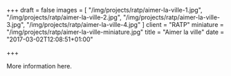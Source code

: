 +++
draft = false
images = [
  "/img/projects/ratp/aimer-la-ville-1.jpg",
  "/img/projects/ratp/aimer-la-ville-2.jpg",
  "/img/projects/ratp/aimer-la-ville-3.jpg",
  "/img/projects/ratp/aimer-la-ville-4.jpg"
]
client = "RATP"
miniature = "/img/projects/ratp/aimer-la-ville-miniature.jpg"
title = "Aimer la ville"
date = "2017-03-02T12:08:51+01:00"

+++

More information here.
